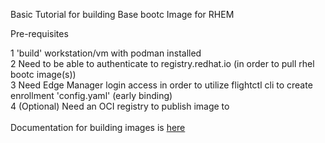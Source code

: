 Basic Tutorial for building Base bootc Image for RHEM

Pre-requisites

1 'build' workstation/vm with podman installed \
2 Need to be able to authenticate to registry.redhat.io (in order to pull rhel bootc image(s)) \
3 Need Edge Manager login access in order to utilize flightctl cli to create enrollment 'config.yaml' (early binding) \
4 (Optional) Need an OCI registry to publish image to \
\
Documentation for building images is [here](https://docs.redhat.com/en/documentation/red_hat_ansible_automation_platform/2.5/html/managing_device_fleets_with_the_red_hat_edge_manager/assembly-edge-manager-images#edge-manager-build-bootc)
